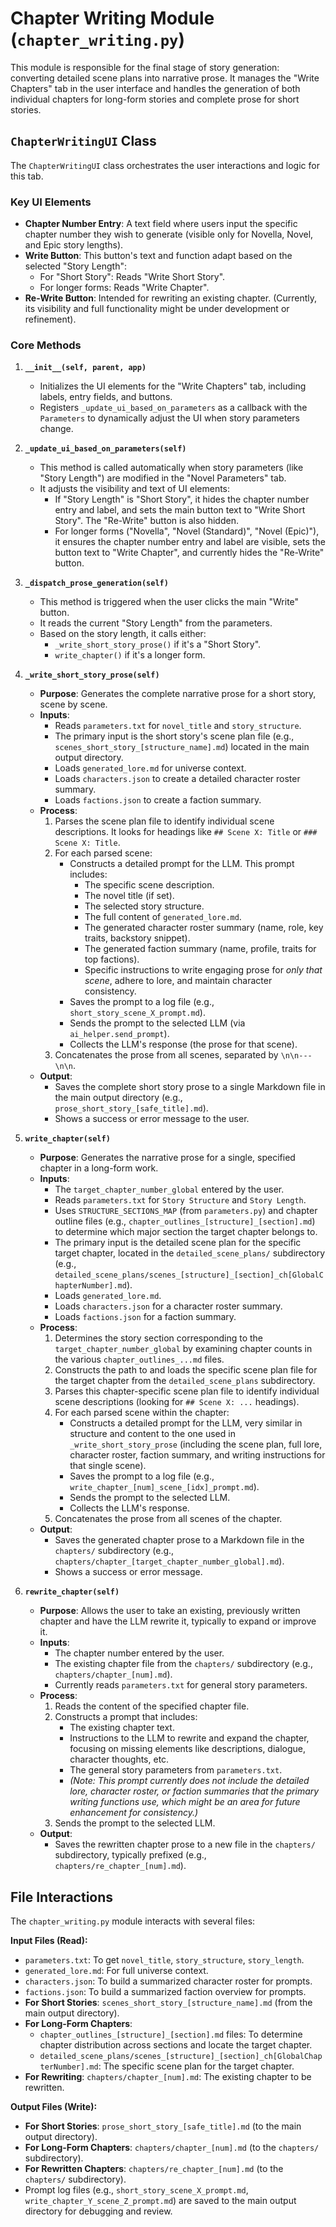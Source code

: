 # Chapter Writing Module (`chapter_writing.py`)

This module is responsible for the final stage of story generation: converting detailed scene plans into narrative prose. It manages the "Write Chapters" tab in the user interface and handles the generation of both individual chapters for long-form stories and complete prose for short stories.

## `ChapterWritingUI` Class

The `ChapterWritingUI` class orchestrates the user interactions and logic for this tab.

### Key UI Elements

-   **Chapter Number Entry**: A text field where users input the specific chapter number they wish to generate (visible only for Novella, Novel, and Epic story lengths).
-   **Write Button**: This button's text and function adapt based on the selected "Story Length":
    -   For "Short Story": Reads "Write Short Story".
    -   For longer forms: Reads "Write Chapter".
-   **Re-Write Button**: Intended for rewriting an existing chapter. (Currently, its visibility and full functionality might be under development or refinement).

### Core Methods

1.  **`__init__(self, parent, app)`**
    *   Initializes the UI elements for the "Write Chapters" tab, including labels, entry fields, and buttons.
    *   Registers `_update_ui_based_on_parameters` as a callback with the `Parameters` to dynamically adjust the UI when story parameters change.

2.  **`_update_ui_based_on_parameters(self)`**
    *   This method is called automatically when story parameters (like "Story Length") are modified in the "Novel Parameters" tab.
    *   It adjusts the visibility and text of UI elements:
        *   If "Story Length" is "Short Story", it hides the chapter number entry and label, and sets the main button text to "Write Short Story". The "Re-Write" button is also hidden.
        *   For longer forms ("Novella", "Novel (Standard)", "Novel (Epic)"), it ensures the chapter number entry and label are visible, sets the button text to "Write Chapter", and currently hides the "Re-Write" button.

3.  **`_dispatch_prose_generation(self)`**
    *   This method is triggered when the user clicks the main "Write" button.
    *   It reads the current "Story Length" from the parameters.
    *   Based on the story length, it calls either:
        *   `_write_short_story_prose()` if it's a "Short Story".
        *   `write_chapter()` if it's a longer form.

4.  **`_write_short_story_prose(self)`**
    *   **Purpose**: Generates the complete narrative prose for a short story, scene by scene.
    *   **Inputs**:
        *   Reads `parameters.txt` for `novel_title` and `story_structure`.
        *   The primary input is the short story's scene plan file (e.g., `scenes_short_story_[structure_name].md`) located in the main output directory.
        *   Loads `generated_lore.md` for universe context.
        *   Loads `characters.json` to create a detailed character roster summary.
        *   Loads `factions.json` to create a faction summary.
    *   **Process**:
        1.  Parses the scene plan file to identify individual scene descriptions. It looks for headings like `## Scene X: Title` or `### Scene X: Title`.
        2.  For each parsed scene:
            *   Constructs a detailed prompt for the LLM. This prompt includes:
                *   The specific scene description.
                *   The novel title (if set).
                *   The selected story structure.
                *   The full content of `generated_lore.md`.
                *   The generated character roster summary (name, role, key traits, backstory snippet).
                *   The generated faction summary (name, profile, traits for top factions).
                *   Specific instructions to write engaging prose for *only that scene*, adhere to lore, and maintain character consistency.
            *   Saves the prompt to a log file (e.g., `short_story_scene_X_prompt.md`).
            *   Sends the prompt to the selected LLM (via `ai_helper.send_prompt`).
            *   Collects the LLM's response (the prose for that scene).
        3.  Concatenates the prose from all scenes, separated by `\n\n---\n\n`.
    *   **Output**:
        *   Saves the complete short story prose to a single Markdown file in the main output directory (e.g., `prose_short_story_[safe_title].md`).
        *   Shows a success or error message to the user.

5.  **`write_chapter(self)`**
    *   **Purpose**: Generates the narrative prose for a single, specified chapter in a long-form work.
    *   **Inputs**:
        *   The `target_chapter_number_global` entered by the user.
        *   Reads `parameters.txt` for `Story Structure` and `Story Length`.
        *   Uses `STRUCTURE_SECTIONS_MAP` (from `parameters.py`) and chapter outline files (e.g., `chapter_outlines_[structure]_[section].md`) to determine which major section the target chapter belongs to.
        *   The primary input is the detailed scene plan for the specific target chapter, located in the `detailed_scene_plans/` subdirectory (e.g., `detailed_scene_plans/scenes_[structure]_[section]_ch[GlobalChapterNumber].md`).
        *   Loads `generated_lore.md`.
        *   Loads `characters.json` for a character roster summary.
        *   Loads `factions.json` for a faction summary.
    *   **Process**:
        1.  Determines the story section corresponding to the `target_chapter_number_global` by examining chapter counts in the various `chapter_outlines_...md` files.
        2.  Constructs the path to and loads the specific scene plan file for the target chapter from the `detailed_scene_plans` subdirectory.
        3.  Parses this chapter-specific scene plan file to identify individual scene descriptions (looking for `## Scene X: ...` headings).
        4.  For each parsed scene within the chapter:
            *   Constructs a detailed prompt for the LLM, very similar in structure and content to the one used in `_write_short_story_prose` (including the scene plan, full lore, character roster, faction summary, and writing instructions for that single scene).
            *   Saves the prompt to a log file (e.g., `write_chapter_[num]_scene_[idx]_prompt.md`).
            *   Sends the prompt to the selected LLM.
            *   Collects the LLM's response.
        5.  Concatenates the prose from all scenes of the chapter.
    *   **Output**:
        *   Saves the generated chapter prose to a Markdown file in the `chapters/` subdirectory (e.g., `chapters/chapter_[target_chapter_number_global].md`).
        *   Shows a success or error message.

6.  **`rewrite_chapter(self)`**
    *   **Purpose**: Allows the user to take an existing, previously written chapter and have the LLM rewrite it, typically to expand or improve it.
    *   **Inputs**:
        *   The chapter number entered by the user.
        *   The existing chapter file from the `chapters/` subdirectory (e.g., `chapters/chapter_[num].md`).
        *   Currently reads `parameters.txt` for general story parameters.
    *   **Process**:
        1.  Reads the content of the specified chapter file.
        2.  Constructs a prompt that includes:
            *   The existing chapter text.
            *   Instructions to the LLM to rewrite and expand the chapter, focusing on missing elements like descriptions, dialogue, character thoughts, etc.
            *   The general story parameters from `parameters.txt`.
            *   *(Note: This prompt currently does not include the detailed lore, character roster, or faction summaries that the primary writing functions use, which might be an area for future enhancement for consistency.)*
        3.  Sends the prompt to the selected LLM.
    *   **Output**:
        *   Saves the rewritten chapter prose to a new file in the `chapters/` subdirectory, typically prefixed (e.g., `chapters/re_chapter_[num].md`).

## File Interactions

The `chapter_writing.py` module interacts with several files:

**Input Files (Read):**

*   `parameters.txt`: To get `novel_title`, `story_structure`, `story_length`.
*   `generated_lore.md`: For full universe context.
*   `characters.json`: To build a summarized character roster for prompts.
*   `factions.json`: To build a summarized faction overview for prompts.
*   **For Short Stories**: `scenes_short_story_[structure_name].md` (from the main output directory).
*   **For Long-Form Chapters**:
    *   `chapter_outlines_[structure]_[section].md` files: To determine chapter distribution across sections and locate the target chapter.
    *   `detailed_scene_plans/scenes_[structure]_[section]_ch[GlobalChapterNumber].md`: The specific scene plan for the target chapter.
*   **For Rewriting**: `chapters/chapter_[num].md`: The existing chapter to be rewritten.

**Output Files (Write):**

*   **For Short Stories**: `prose_short_story_[safe_title].md` (to the main output directory).
*   **For Long-Form Chapters**: `chapters/chapter_[num].md` (to the `chapters/` subdirectory).
*   **For Rewritten Chapters**: `chapters/re_chapter_[num].md` (to the `chapters/` subdirectory).
*   Prompt log files (e.g., `short_story_scene_X_prompt.md`, `write_chapter_Y_scene_Z_prompt.md`) are saved to the main output directory for debugging and review. 